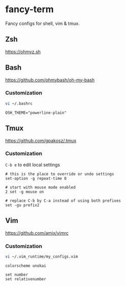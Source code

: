 # fancy-term
Fancy configs for shell, vim &amp; tmux.

## Zsh

https://ohmyz.sh

## Bash

https://github.com/ohmybash/oh-my-bash

### Customization

```sh
vi ~/.bashrc
```

```
OSH_THEME="powerline-plain"
```

## Tmux

https://github.com/gpakosz/.tmux

### Customization

`C-b e` to edit local settings

```
# this is the place to override or undo settings
set-option -g repeat-time 0

# start with mouse mode enabled
2 set -g mouse on

# replace C-b by C-a instead of using both prefixes
set -gu prefix2
```

## Vim

https://github.com/amix/vimrc

### Customization

```sh
vi ~/.vim_runtime/my_configs.vim
```

```
colorscheme unokai

set number
set relativenumber
```
